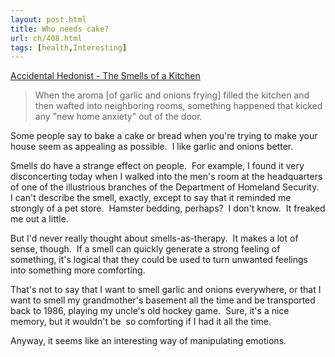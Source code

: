```yaml
---
layout: post.html
title: Who needs cake?
url: ch/408.html
tags: [health,Interesting]
---
```

[Accidental Hedonist - The Smells of a Kitchen](http://www.accidentalhedonist.com/index.php/2007/04/18/the_smells_of_a_kitchen)

> When the aroma [of garlic and onions frying] filled the kitchen and then wafted into neighboring rooms, something happened that kicked any "new home anxiety" out of the door.

Some people say to bake a cake or bread when you're trying to make your house seem as appealing as possible.  I like garlic and onions better.

Smells do have a strange effect on people.  For example, I found it very disconcerting today when I walked into the men's room at the headquarters of one of the illustrious branches of the Department of Homeland Security.  I can't describe the smell, exactly, except to say that it reminded me strongly of a pet store.  Hamster bedding, perhaps?  I don't know.  It freaked me out a little.

But I'd never really thought about smells-as-therapy.  It makes a lot of sense, though.  If a smell can quickly generate a strong feeling of something, it's logical that they could be used to turn unwanted feelings into something more comforting.

That's not to say that I want to smell garlic and onions everywhere, or that I want to smell my grandmother's basement all the time and be transported back to 1986, playing my uncle's old hockey game.  Sure, it's a nice memory, but it wouldn't be  so comforting if I had it all the time.

Anyway, it seems like an interesting way of manipulating emotions.
